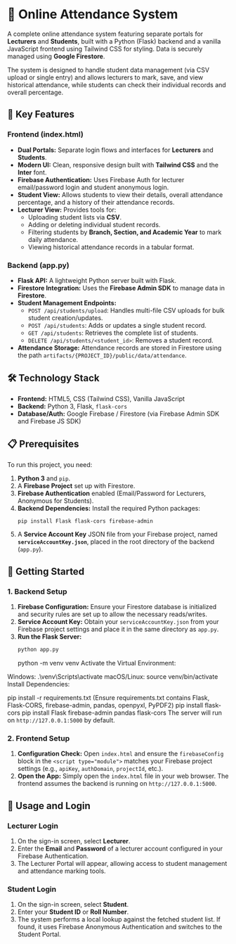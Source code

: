 # 🏫 Online Attendance System

A complete online attendance system featuring separate portals for **Lecturers** and **Students**, built with a Python (Flask) backend and a vanilla JavaScript frontend using Tailwind CSS for styling. Data is securely managed using **Google Firestore**.

The system is designed to handle student data management (via CSV upload or single entry) and allows lecturers to mark, save, and view historical attendance, while students can check their individual records and overall percentage.

## 🚀 Key Features

### Frontend (index.html)
* **Dual Portals:** Separate login flows and interfaces for **Lecturers** and **Students**.
* **Modern UI:** Clean, responsive design built with **Tailwind CSS** and the **Inter** font.
* **Firebase Authentication:** Uses Firebase Auth for lecturer email/password login and student anonymous login.
* **Student View:** Allows students to view their details, overall attendance percentage, and a history of their attendance records.
* **Lecturer View:** Provides tools for:
    * Uploading student lists via **CSV**.
    * Adding or deleting individual student records.
    * Filtering students by **Branch, Section, and Academic Year** to mark daily attendance.
    * Viewing historical attendance records in a tabular format.

### Backend (app.py)
* **Flask API:** A lightweight Python server built with Flask.
* **Firestore Integration:** Uses the **Firebase Admin SDK** to manage data in **Firestore**.
* **Student Management Endpoints:**
    * `POST /api/students/upload`: Handles multi-file CSV uploads for bulk student creation/updates.
    * `POST /api/students`: Adds or updates a single student record.
    * `GET /api/students`: Retrieves the complete list of students.
    * `DELETE /api/students/<student_id>`: Removes a student record.
* **Attendance Storage:** Attendance records are stored in Firestore using the path `artifacts/{PROJECT_ID}/public/data/attendance`.

## 🛠️ Technology Stack

* **Frontend:** HTML5, CSS (Tailwind CSS), Vanilla JavaScript
* **Backend:** Python 3, Flask, `flask-cors`
* **Database/Auth:** Google Firebase / Firestore (via Firebase Admin SDK and Firebase JS SDK)

## 📋 Prerequisites

To run this project, you need:

1.  **Python 3** and `pip`.
2.  A **Firebase Project** set up with Firestore.
3.  **Firebase Authentication** enabled (Email/Password for Lecturers, Anonymous for Students).
4.  **Backend Dependencies:** Install the required Python packages:
    ```bash
    pip install Flask flask-cors firebase-admin
    ```
5.  A **Service Account Key** JSON file from your Firebase project, named **`serviceAccountKey.json`**, placed in the root directory of the backend (`app.py`).

## 🚀 Getting Started

### 1. Backend Setup

1.  **Firebase Configuration:** Ensure your Firestore database is initialized and security rules are set up to allow the necessary reads/writes.
2.  **Service Account Key:** Obtain your `serviceAccountKey.json` from your Firebase project settings and place it in the same directory as `app.py`.
3.  **Run the Flask Server:**
    ```bash
    python app.py
    ```
    python -m venv venv Activate the Virtual Environment:

Windows: .\venv\Scripts\activate macOS/Linux: source venv/bin/activate Install Dependencies:

pip install -r requirements.txt (Ensure requirements.txt contains Flask, Flask-CORS, firebase-admin, pandas, openpyxl, PyPDF2)
pip install flask-cors pip install Flask firebase-admin pandas flask-cors
    The server will run on `http://127.0.0.1:5000` by default.

### 2. Frontend Setup

1.  **Configuration Check:** Open `index.html` and ensure the `firebaseConfig` block in the `<script type="module">` matches your Firebase project settings (e.g., `apiKey`, `authDomain`, `projectId`, etc.).
2.  **Open the App:** Simply open the `index.html` file in your web browser. The frontend assumes the backend is running on `http://127.0.0.1:5000`.

## 🔑 Usage and Login

### Lecturer Login
1.  On the sign-in screen, select **Lecturer**.
2.  Enter the **Email** and **Password** of a lecturer account configured in your Firebase Authentication.
3.  The Lecturer Portal will appear, allowing access to student management and attendance marking tools.

### Student Login
1.  On the sign-in screen, select **Student**.
2.  Enter your **Student ID** or **Roll Number**.
3.  The system performs a local lookup against the fetched student list. If found, it uses Firebase Anonymous Authentication and switches to the Student Portal.

